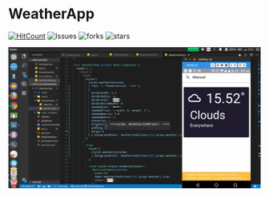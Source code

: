 # WeatherApp


[![HitCount](http://hits.dwyl.io/badarshahzad/WeatherApp.svg)](http://hits.dwyl.io/badarshahzad/WeatherApp)
![Issues](https://img.shields.io/github/issues/badarshahzad/WeatherApp.svg)
![forks](https://img.shields.io/github/forks/badarshahzad/WeatherApp.svg)
![stars](https://img.shields.io/github/stars/badarshahzad/WeatherApp.svg)


![Weather Application](/img/pic1.png) 
